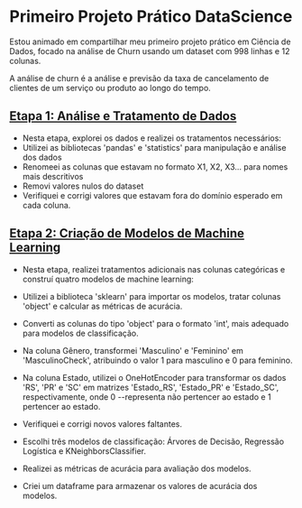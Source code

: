 # Primeiro Projeto Prático DataScience
Estou animado em compartilhar meu primeiro projeto prático em Ciência de Dados, focado na análise de Churn usando um dataset com 998 linhas e 12 colunas.

A análise de churn é a análise e previsão da taxa de cancelamento de clientes de um serviço ou produto ao longo do tempo. 

## [Etapa 1: Análise e Tratamento de Dados](https://github.com/waltercrastobr/Primeiro-Projeto-DataScience/blob/main/analise-tratamento-dados.ipynb)

-  Nesta etapa, explorei os dados e realizei os tratamentos necessários:
  - Utilizei as bibliotecas 'pandas' e 'statistics' para manipulação e análise dos dados
  - Renomeei as colunas que estavam no formato X1, X2, X3... para nomes mais descritivos
  - Removi valores nulos do dataset
  - Verifiquei e corrigi valores que estavam fora do domínio esperado em cada coluna.

## [Etapa 2: Criação de Modelos de Machine Learning](https://github.com/waltercrastobr/Primeiro-Projeto-DataScience/blob/main/modelos_machinelearning-Copy1.ipynb)

-  Nesta etapa, realizei tratamentos adicionais nas colunas categóricas e construí quatro modelos de machine learning:

  - Utilizei a biblioteca 'sklearn' para importar os modelos, tratar colunas 'object' e calcular as métricas de acurácia.
  - Converti as colunas do tipo 'object' para o formato 'int', mais adequado para modelos de classificação.
  - Na coluna Gênero, transformei 'Masculino' e 'Feminino' em 'MasculinoCheck', atribuindo o valor 1 para masculino e 0 para feminino.
  - Na coluna Estado, utilizei o OneHotEncoder para transformar os dados 'RS', 'PR' e 'SC' em matrizes 'Estado_RS', 'Estado_PR' e 'Estado_SC', respectivamente, onde 0 --representa não pertencer ao estado e 1 pertencer ao estado.
  - Verifiquei e corrigi novos valores faltantes.
  - Escolhi três modelos de classificação: Árvores de Decisão, Regressão Logística e KNeighborsClassifier.
  - Realizei as métricas de acurácia para avaliação dos modelos.
  - Criei um dataframe para armazenar os valores de acurácia dos modelos.



